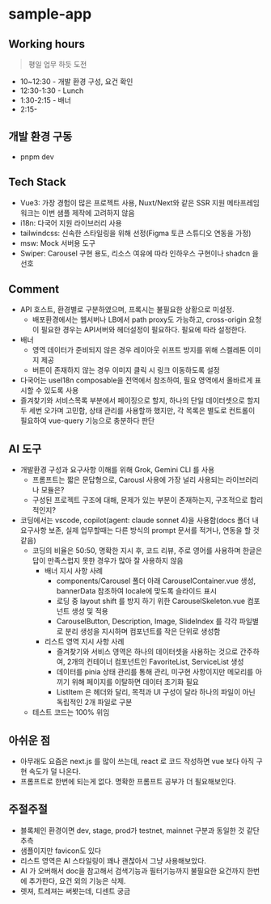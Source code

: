 # sample-app

## Working hours

> 평일 업무 하듯 도전

- 10~12:30 - 개발 환경 구성, 요건 확인
- 12:30-1:30 - Lunch
- 1:30-2:15 - 배너
- 2:15-

## 개발 환경 구동

- pnpm dev

## Tech Stack

- Vue3: 가장 경험이 많은 프로젝트 사용, Nuxt/Next와 같은 SSR 지원 메타프레임워크는 이번 샘플 제작에 고려하지 않음
- i18n: 다국어 지원 라이브러리 사용
- tailwindcss: 신속한 스타일링을 위해 선정(Figma 토큰 스튜디오 연동을 가정)
- msw: Mock 서버용 도구
- Swiper: Carousel 구현 용도, 리소스 여유에 따라 인하우스 구현이나 shadcn 을 선호

## Comment

- API 호스트, 환경별로 구분하였으며, 프록시는 불필요한 상황으로 미설정.
  - 배포환경에서는 웹서버나 LB에서 path proxy도 가능하고, cross-origin 요청이 필요한 경우는 API서버와 헤더설정이 필요하다. 필요에 따라 설정한다.
- 배너
  - 영역 데이터가 준비되지 않은 경우 레이아웃 쉬프트 방지를 위해 스켈레톤 이미지 제공
  - 버튼이 존재하지 않는 경우 이미지 클릭 시 링크 이동하도록 설정
- 다국어는 useI18n composable을 전역에서 참조하여, 필요 영역에서 올바르게 표시할 수 있도록 사용
- 즐겨찾기와 서비스목록 부분에서 페이징으로 할지, 하나의 단일 데이터셋으로 할지 두 세번 오가며 고민함, 상태 관리를 사용할까 했지만, 각 목록은 별도로 컨트롤이 필요하여 vue-query 기능으로 충분하다 판단

## AI 도구

- 개발환경 구성과 요구사항 이해를 위해 Grok, Gemini CLI 를 사용
  - 프롬프트는 짧은 문답형으로, Carousl 사용에 가장 널리 사용되는 라이브러리나 모듈은?
  - 구성된 프로젝트 구조에 대해, 문제가 있는 부분이 존재하는지, 구조적으로 합리적인지?
- 코딩에서는 vscode, copilot(agent: claude sonnet 4)을 사용함(docs 폴더 내 요구사항 보존, 실제 업무할때는 다른 방식의 prompt 문서를 적거나, 연동을 할 것 같음)
  - 코딩의 비율은 50:50, 명확한 지시 후, 코드 리뷰, 주로 영어를 사용하며 한글은 답이 만족스럽지 못한 경우가 많아 잘 사용하지 않음
    - 배너 지시 사항 사례
      - components/Carousel 폴더 아래 CarouselContainer.vue 생성, bannerData 참조하여 locale에 맞도록 슬라이드 표시
      - 로딩 중 layout shift 를 방지 하기 위한 CarouselSkeleton.vue 컴포넌트 생성 및 적용
      - CarouselButton, Description, Image, SlideIndex 를 각각 파일별로 분리 생성을 지시하며 컴포넌트를 작은 단위로 생성함
    - 리스트 영역 지시 사항 사례
      - 즐겨찾기와 서비스 영역은 하나의 데이터셋을 사용하는 것으로 간주하여, 2개의 컨테이너 컴포넌트인 FavoriteList, ServiceList 생성
      - 데이터를 pinia 상태 관리를 통해 관리, 미구현 사항이지만 메모리를 아끼기 위해 페이지를 이탈하면 데이터 초기화 필요
      - ListItem 은 헤더와 달리, 목적과 UI 구성이 달라 하나의 파일이 아닌 독립적인 2개 파일로 구분
  - 테스트 코드는 100% 위임

## 아쉬운 점

- 아무래도 요즘은 next.js 를 많이 쓰는데, react 로 코드 작성하면 vue 보다 아직 구현 속도가 덜 나온다.
- 프롬프트로 한번에 되는게 없다. 명확한 프롬프트 공부가 더 필요해보인다.

## 주절주절

- 블록체인 환경이면 dev, stage, prod가 testnet, mainnet 구분과 동일한 것 같단 추측
- 샘플이지만 favicon도 있다
- 리스트 영역은 AI 스타일링이 꽤나 괜찮아서 그냥 사용해보았다.
- AI 가 오버해서 doc을 참고해서 검색기능과 필터기능까지 불필요한 요건까지 한번에 추가한다, 요건 외의 기능은 삭제.
- 렛져, 트레져는 써봣는데, 디센트 궁금
